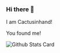 ### Hi there 👋
I am Cactusinhand!

You found me!

![Github Stats Card](https://github-readme-stats.vercel.app/api?username=Cactusinhand&show_icons=true)

<!--
**Cactusinhand/cactusinhand** is a ✨ _special_ ✨ repository because its `README.md` (this file) appears on your GitHub profile.

Here are some ideas to get you started:

- 🔭 I’m currently working on ...
- 🌱 I’m currently learning ...
- 👯 I’m looking to collaborate on ...
- 🤔 I’m looking for help with ...
- 💬 Ask me about ...
- 📫 How to reach me: ...
- 😄 Pronouns: ...
- ⚡ Fun fact: ...
-->
